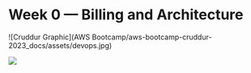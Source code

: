 # Week 0 — Billing and Architecture

![Cruddur Graphic](AWS Bootcamp/aws-bootcamp-cruddur-2023_docs/assets/devops.jpg)

![](https://pandao.github.io/editor.md/images/logos/editormd-logo-180x180.png)
